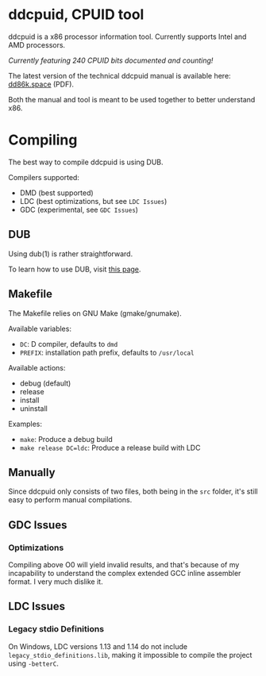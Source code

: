 # ddcpuid, CPUID tool

ddcpuid is a x86 processor information tool. Currently supports Intel and AMD
processors.

_Currently featuring 240 CPUID bits documented and counting!_

The latest version of the technical ddcpuid manual is available here:
[dd86k.space](https://dd86k.space/docs/ddcpuid-manual.pdf) (PDF).

Both the manual and tool is meant to be used together to better understand x86.

# Compiling

The best way to compile ddcpuid is using DUB.

Compilers supported:
- DMD (best supported)
- LDC (best optimizations, but see `LDC Issues`)
- GDC (experimental, see `GDC Issues`)

## DUB

Using dub(1) is rather straightforward.

To learn how to use DUB, visit [this page](https://dub.pm/commandline.html).

## Makefile

The Makefile relies on GNU Make (gmake/gnumake).

Available variables:
- `DC`: D compiler, defaults to `dmd`
- `PREFIX`: installation path prefix, defaults to `/usr/local`

Available actions:
- debug (default)
- release
- install
- uninstall

Examples:
- `make`: Produce a debug build
- `make release DC=ldc`: Produce a release build with LDC

## Manually

Since ddcpuid only consists of two files, both being in the `src` folder, it's
still easy to perform manual compilations.

## GDC Issues

### Optimizations

Compiling above O0 will yield invalid results, and that's because of my
incapability to understand the complex extended GCC inline assembler
format. I very much dislike it.

## LDC Issues

### Legacy stdio Definitions

On Windows, LDC versions 1.13 and 1.14 do not include
`legacy_stdio_definitions.lib`, making it impossible to compile the project
using `-betterC`.